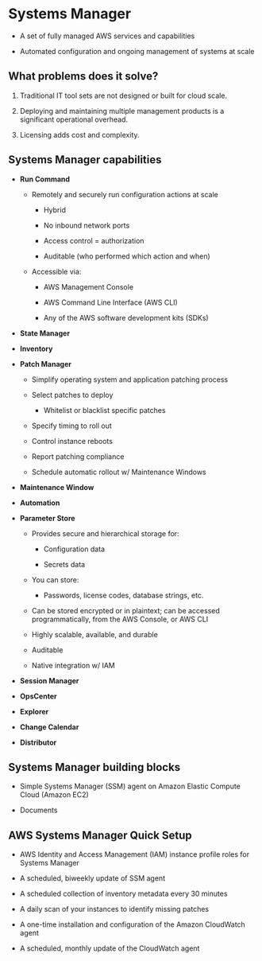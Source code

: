 # Systems Manager

* A set of fully managed AWS services and capabilities

* Automated configuration and ongoing management of systems at scale

## What problems does it solve?

1. Traditional IT tool sets are not designed or built for cloud scale.

2. Deploying and maintaining multiple management products is a significant operational overhead.

3. Licensing adds cost and complexity.

## Systems Manager capabilities

* **Run Command**

  * Remotely and securely run configuration actions at scale

    * Hybrid

    * No inbound network ports

    * Access control = authorization

    * Auditable (who performed which action and when)

  * Accessible via:
  
    * AWS Management Console

    * AWS Command Line Interface (AWS CLI)

    * Any of the AWS software development kits (SDKs)

* **State Manager**

* **Inventory**

* **Patch Manager**

  * Simplify operating system and application patching process

  * Select patches to deploy

    * Whitelist or blacklist specific patches

  * Specify timing to roll out

  * Control instance reboots

  * Report patching compliance

  * Schedule automatic rollout w/ Maintenance Windows

* **Maintenance Window**

* **Automation**

* **Parameter Store**

  * Provides secure and hierarchical storage for:

    * Configuration data

    * Secrets data

  * You can store:

    * Passwords, license codes, database strings,  etc.

  * Can be stored encrypted or in plaintext; can be accessed programmatically, from the AWS Console, or AWS CLI

  * Highly scalable, available, and durable

  * Auditable

  * Native integration w/ IAM

* **Session Manager**

* **OpsCenter**

* **Explorer**

* **Change Calendar**

* **Distributor**

## Systems Manager building blocks

* Simple Systems Manager (SSM) agent on Amazon Elastic Compute Cloud (Amazon EC2)

* Documents

## AWS Systems Manager Quick Setup

* AWS Identity and Access Management (IAM) instance profile roles for Systems Manager

* A scheduled, biweekly update of SSM agent

* A scheduled collection of inventory metadata every 30 minutes

* A daily scan of your instances to identify missing patches

* A one-time installation and configuration of the Amazon CloudWatch agent

* A scheduled, monthly update of the CloudWatch agent
